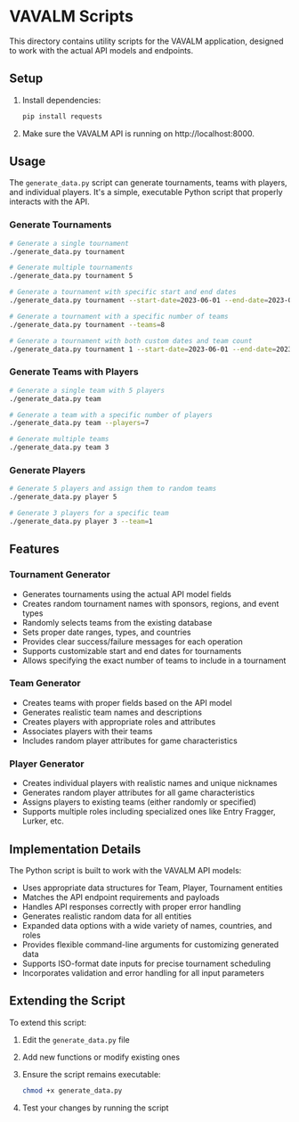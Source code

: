 # VAVALM Scripts

This directory contains utility scripts for the VAVALM application, designed to work with the actual API models and endpoints.

## Setup

1. Install dependencies:
   ```bash
   pip install requests
   ```

2. Make sure the VAVALM API is running on http://localhost:8000.

## Usage

The `generate_data.py` script can generate tournaments, teams with players, and individual players. It's a simple, executable Python script that properly interacts with the API.

### Generate Tournaments

```bash
# Generate a single tournament
./generate_data.py tournament

# Generate multiple tournaments
./generate_data.py tournament 5

# Generate a tournament with specific start and end dates
./generate_data.py tournament --start-date=2023-06-01 --end-date=2023-06-15

# Generate a tournament with a specific number of teams
./generate_data.py tournament --teams=8

# Generate a tournament with both custom dates and team count
./generate_data.py tournament 1 --start-date=2023-06-01 --end-date=2023-06-15 --teams=8
```

### Generate Teams with Players

```bash
# Generate a single team with 5 players
./generate_data.py team

# Generate a team with a specific number of players
./generate_data.py team --players=7

# Generate multiple teams
./generate_data.py team 3
```

### Generate Players

```bash
# Generate 5 players and assign them to random teams
./generate_data.py player 5

# Generate 3 players for a specific team
./generate_data.py player 3 --team=1
```

## Features

### Tournament Generator

- Generates tournaments using the actual API model fields
- Creates random tournament names with sponsors, regions, and event types
- Randomly selects teams from the existing database
- Sets proper date ranges, types, and countries
- Provides clear success/failure messages for each operation
- Supports customizable start and end dates for tournaments
- Allows specifying the exact number of teams to include in a tournament

### Team Generator

- Creates teams with proper fields based on the API model
- Generates realistic team names and descriptions
- Creates players with appropriate roles and attributes
- Associates players with their teams
- Includes random player attributes for game characteristics

### Player Generator

- Creates individual players with realistic names and unique nicknames
- Generates random player attributes for all game characteristics
- Assigns players to existing teams (either randomly or specified)
- Supports multiple roles including specialized ones like Entry Fragger, Lurker, etc.

## Implementation Details

The Python script is built to work with the VAVALM API models:

- Uses appropriate data structures for Team, Player, Tournament entities
- Matches the API endpoint requirements and payloads
- Handles API responses correctly with proper error handling
- Generates realistic random data for all entities
- Expanded data options with a wide variety of names, countries, and roles
- Provides flexible command-line arguments for customizing generated data
- Supports ISO-format date inputs for precise tournament scheduling
- Incorporates validation and error handling for all input parameters

## Extending the Script

To extend this script:

1. Edit the `generate_data.py` file
2. Add new functions or modify existing ones
3. Ensure the script remains executable:
   ```bash
   chmod +x generate_data.py
   ```

4. Test your changes by running the script 